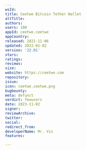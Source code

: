 ```yaml
---
wsId: 
title: Ceetwe Bitcoin Tether Wallet
altTitle: 
authors: 
users: 100
appId: ceetwe.ceetwe
appCountry: 
released: 2021-11-06
updated: 2022-01-02
version: '22.01'
stars: 
ratings: 
reviews: 
size: 
website: https://ceetwe.com
repository: 
issue: 
icon: ceetwe.ceetwe.png
bugbounty: 
meta: defunct
verdict: fewusers
date: 2023-11-02
signer: 
reviewArchive: 
twitter: 
social: 
redirect_from: 
developerName: Mr. Vin
features: 

---
```


